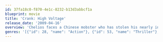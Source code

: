 ```yaml
---
id: 37fa18c0-f870-4e1c-8232-b13d3abbcf1a
blueprint: movie
title: 'Crank: High Voltage'
release_date: '2009-04-16'
overview: 'Chelios faces a Chinese mobster who has stolen his nearly indestructible heart and replaced it with a battery-powered ticker that requires regular jolts of electricity to keep working.'
genres: '[{"id": 28, "name": "Action"}, {"id": 53, "name": "Thriller"}, {"id": 80, "name": "Crime"}]'
---
```

